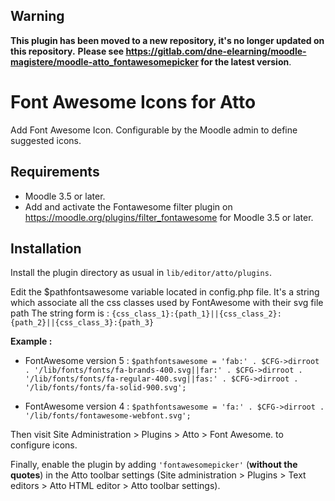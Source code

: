 ## Warning

**This plugin has been moved to a new repository, it's no longer updated on this repository.**
**Please see https://gitlab.com/dne-elearning/moodle-magistere/moodle-atto_fontawesomepicker for the latest version**.

# Font Awesome Icons for Atto

Add Font Awesome Icon. Configurable by the Moodle admin to define suggested icons.

## Requirements
- Moodle 3.5 or later.
- Add and activate the Fontawesome filter plugin on https://moodle.org/plugins/filter_fontawesome for Moodle 3.5 or later.

## Installation
Install the plugin directory as usual in `lib/editor/atto/plugins`.

Edit the $pathfontsawesome variable located in config.php file. It's a string which associate all the css classes used by FontAwesome with their svg file path
The string form is : `{css_class_1}:{path_1}||{css_class_2}:{path_2}||{css_class_3}:{path_3}`

**Example :**
- FontAwesome version 5 : 
    `$pathfontsawesome = 'fab:' . $CFG->dirroot . '/lib/fonts/fonts/fa-brands-400.svg||far:' . $CFG->dirroot . '/lib/fonts/fonts/fa-regular-400.svg||fas:' . $CFG->dirroot . '/lib/fonts/fonts/fa-solid-900.svg';`

- FontAwesome version 4 : 
    `$pathfontsawesome = 'fa:' . $CFG->dirroot . '/lib/fonts/fontawesome-webfont.svg';`

Then visit Site Administration > Plugins > Atto > Font Awesome. to configure icons.

Finally, enable the plugin by adding `'fontawesomepicker'` (**without the quotes**) in the Atto toolbar settings (Site administration > Plugins > Text editors > Atto HTML editor > Atto toolbar settings).

